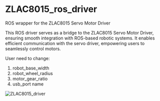 # ZLAC8015_ros_driver
ROS wrapper for the ZLAC8015 Servo Motor Driver

This ROS driver serves as a bridge to the ZLAC8015 Servo Motor Driver, ensuring smooth integration with ROS-based robotic systems. 
It enables efficient communication with the servo driver, empowering users to seamlessly control motors. 

User need to change:
1) robot_base_width
2) robot_wheel_radius
3) motor_gear_ratio
4) usb_port name
   


![ZLAC8015_driver](https://github.com/user-attachments/assets/3f5d4cfe-1e61-4cfe-abff-5f5aa79fd5e2)
